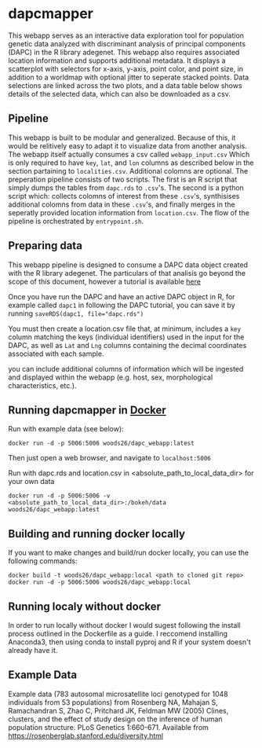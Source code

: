 dapcmapper
===========
This webapp serves as an interactive data exploration tool for population genetic data analyzed with discriminant analysis of principal components (DAPC) in the R library adegenet. This webapp also requires associated location information and supports additional metadata. It displays a scatterplot with selectors for x-axis, y-axis, point color, and point size, in addition to a worldmap with optional jitter to seperate stacked points. Data selections are linked across the two plots, and a data table below shows details of the selected data, which can also be downloaded as a csv.

Pipeline
--------
This webapp is built to be modular and generalized. Because of this, it would be relitively easy to adapt it to visualize data from another analysis. The webapp itself actually consumes a csv called `webapp_input.csv` Which is only required to have `key`, `lat`, and `lon` columns as described below in the section partaining to `localities.csv`. Additional colomns are optional. The preperation pipeline consists of two scripts. The first is an R script that simply dumps the tables from `dapc.rds` to `.csv`'s. The second is a python script which: collects colomns of interest from these `.csv`'s, synthisises additional colomns from data in these `.csv`'s, and finally merges in the seperatly provided location information from `location.csv`. The flow of the pipeline is orchestrated by `entrypoint.sh`.

Preparing data
---------------
This webapp pipeline is designed to consume a DAPC data object created with the R library adegenet. The particulars of that analisis go beyond the scope of this document, however a tutorial is available [here](adegenet.r-forge.r-project.org/files/tutorial-dapc.pdf)

Once you have run the DAPC and have an active DAPC object in R, for example called `dapc1` in following the DAPC tutorial, you can save it by running `saveRDS(dapc1, file="dapc.rds")`

You must then create a location.csv file that, at minimum, includes a `key` column matching the keys (individual identifiers) used in the input for the DAPC, as well as `Lat` and `Lng` columns containing the decimal coordinates associated with each sample.

you can include additional columns of information which will be ingested and displayed within the webapp (e.g. host, sex, morphological characteristics, etc.).

Running dapcmapper in [Docker](https://www.docker.com/)
----------------
Run with example data (see below):
```
docker run -d -p 5006:5006 woods26/dapc_webapp:latest
```
Then just open a web browser, and navigate to `localhost:5006`



Run with dapc.rds and location.csv in <absolute_path_to_local_data_dir> for your own data
```
docker run -d -p 5006:5006 -v <absolute_path_to_local_data_dir>:/bokeh/data woods26/dapc_webapp:latest
```

Building and running docker locally
-----------------------------------
If you want to make changes and build/run docker locally, you can use the following commands:
```
docker build -t woods26/dapc_webapp:local <path to cloned git repo>
docker run -d -p 5006:5006 woods26/dapc_webapp:local
```


Running localy without docker
-----------------------------
In order to run locally without docker I would sugest following the install process outlined in the Dockerfile as a guide. I reccomend installing Anaconda3, then using conda to install pyproj and R if your system doesn't already have it.


Example Data
------------
Example data (783 autosomal microsatellite loci genotyped for 1048 individuals from 53 populations) from 
Rosenberg NA, Mahajan S, Ramachandran S, Zhao C, Pritchard JK, Feldman MW (2005) Clines, clusters, and the effect of study design on the inference of human population structure. PLoS Genetics 1:660-671.
Available from <https://rosenberglab.stanford.edu/diversity.html>
